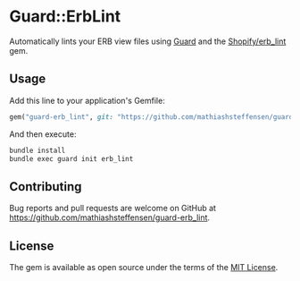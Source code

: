 # Guard::ErbLint

Automatically lints your ERB view files using [Guard](https://github.com/guard/guard) and the [Shopify/erb_lint](https://github.com/Shopify/erb-lint) gem.

## Usage

Add this line to your application's Gemfile:

```ruby
gem("guard-erb_lint", git: "https://github.com/mathiashsteffensen/guard-erb_lint")
```

And then execute:

```bash
bundle install
bundle exec guard init erb_lint
```

## Contributing

Bug reports and pull requests are welcome on GitHub at https://github.com/mathiashsteffensen/guard-erb_lint.

## License

The gem is available as open source under the terms of the [MIT License](https://opensource.org/licenses/MIT).
